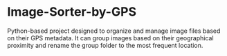 # Image-Sorter-by-GPS
Python-based project designed to organize and manage image files based on their GPS metadata. It can group images based on their geographical proximity and rename the group folder to the most frequent location.
